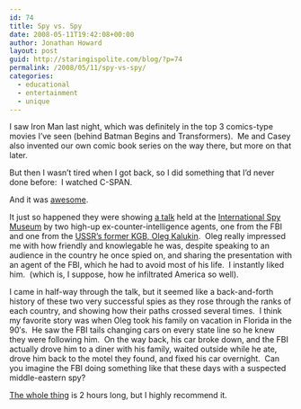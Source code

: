 ```yaml
---
id: 74
title: Spy vs. Spy
date: 2008-05-11T19:42:08+00:00
author: Jonathan Howard
layout: post
guid: http://staringispolite.com/blog/?p=74
permalink: /2008/05/11/spy-vs-spy/
categories:
  - educational
  - entertainment
  - unique
---
```

I saw Iron Man last night, which was definitely in the top 3 comics-type movies I&#8217;ve seen (behind Batman Begins and Transformers).  Me and Casey also invented our own comic book series on the way there, but more on that later.

But then I wasn&#8217;t tired when I got back, so I did something that I&#8217;d never done before:  I watched C-SPAN.

And it was <a href="http://www.c-spanarchives.org/library/index.php?main_page=product_video_info&products_id=202158-1" data-cke-saved-href="http://www.c-spanarchives.org/library/index.php?main_page=product_video_info&products_id=202158-1">awesome</a>.

It just so happened they were showing <a href="http://www.c-spanarchives.org/library/index.php?main_page=product_video_info&products_id=202158-1" data-cke-saved-href="http://www.c-spanarchives.org/library/index.php?main_page=product_video_info&products_id=202158-1">a talk</a> held at the <a href="http://www.spymuseum.org/" data-cke-saved-href="http://www.spymuseum.org/">International Spy Museum</a> by two high-up ex-counter-intelligence agents, one from the FBI and one from the <a href="http://www.spymuseum.org/special/speakers_bios.php#" data-cke-saved-href="http://www.spymuseum.org/special/speakers_bios.php#">USSR&#8217;s former KGB, Oleg Kalukin</a>.  Oleg really impressed me with how friendly and knowlegable he was, despite speaking to an audience in the country he once spied on, and sharing the presentation with an agent of the FBI, which he had to avoid most of his life.  I instantly liked him.  (which is, I suppose, how he infiltrated America so well).

I came in half-way through the talk, but it seemed like a back-and-forth history of these two very successful spies as they rose through the ranks of each country, and showing how their paths crossed several times.  I think my favorite story was when Oleg took his family on vacation in Florida in the 90&#8242;s.  He saw the FBI tails changing cars on every state line so he knew they were following him.  On the way back, his car broke down, and the FBI actually drove him to a diner with his family, waited outside while he ate, drove him back to the motel they found, and fixed his car overnight.  Can you imagine the FBI doing something like that these days with a suspected middle-eastern spy?

<a href="http://www.c-spanarchives.org/library/index.php?main_page=product_video_info&products_id=202158-1" data-cke-saved-href="http://www.c-spanarchives.org/library/index.php?main_page=product_video_info&products_id=202158-1">The whole thing</a> is 2 hours long, but I highly recommend it.